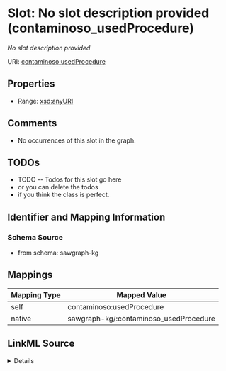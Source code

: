 

# Slot: No slot description provided (contaminoso_usedProcedure)


_No slot description provided_





URI: [contaminoso:usedProcedure](http://sawgraph.spatialai.org/v1/contaminoso#usedProcedure)



<!-- no inheritance hierarchy -->








## Properties

* Range: [xsd:anyURI](http://www.w3.org/2001/XMLSchema#anyURI)





## Comments

* No occurrences of this slot in the graph.

## TODOs

* TODO -- Todos for this slot go here
* or you can delete the todos
* if you think the class is perfect.

## Identifier and Mapping Information







### Schema Source


* from schema: sawgraph-kg




## Mappings

| Mapping Type | Mapped Value |
| ---  | ---  |
| self | contaminoso:usedProcedure |
| native | sawgraph-kg/:contaminoso_usedProcedure |




## LinkML Source

<details>
```yaml
name: contaminoso_usedProcedure
description: No slot description provided
title: No slot description provided
todos:
- TODO -- Todos for this slot go here
- or you can delete the todos
- if you think the class is perfect.
comments:
- No occurrences of this slot in the graph.
from_schema: sawgraph-kg
rank: 1000
domain: contaminoso_ContaminantObservation
slot_uri: contaminoso:usedProcedure
alias: contaminoso_usedProcedure
range: uri

```
</details>